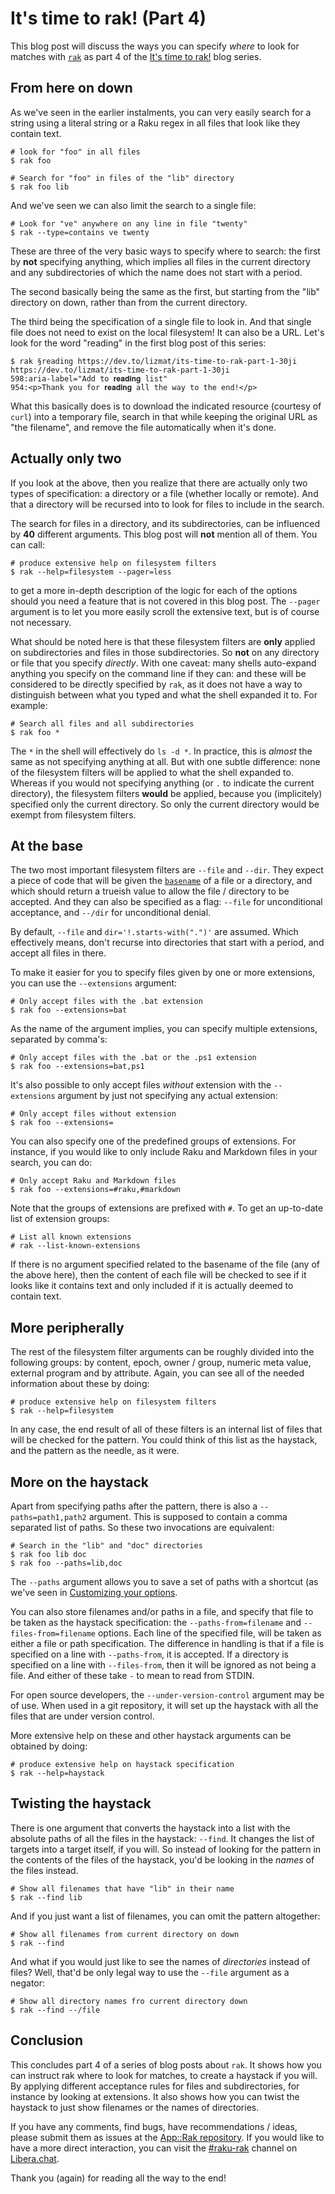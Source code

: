 # It's time to rak! (Part 4)

This blog post will discuss the ways you can specify *where* to look for matches with [`rak`](https://raku.land/zef:lizmat/App::Rak) as part 4 of the [It's time to rak!](https://dev.to/lizmat/its-time-to-rak-part-1-30ji) blog series.

## From here on down

As we've seen in the earlier instalments, you can very easily search for a string using a literal string or a Raku regex in all files that look like they contain text.
```
# look for "foo" in all files
$ rak foo

# Search for "foo" in files of the "lib" directory
$ rak foo lib
```
And we've seen we can also limit the search to a single file:
```
# Look for "ve" anywhere on any line in file "twenty"
$ rak --type=contains ve twenty
```
These are three of the very basic ways to specify where to search: the first by **not** specifying anything, which implies all files in the current directory and any subdirectories of which the name does not start with a period.

The second basically being the same as the first, but starting from the "lib" directory on down, rather than from the current directory.

The third being the specification of a single file to look in.  And that single file does not need to exist on the local filesystem!  It can also be a URL.  Let's look for the word "reading" in the first blog post of this series:
```
$ rak §reading https://dev.to/lizmat/its-time-to-rak-part-1-30ji
https://dev.to/lizmat/its-time-to-rak-part-1-30ji
598:aria-label="Add to 𝐫𝐞𝐚𝐝𝐢𝐧𝐠 list"
954:<p>Thank you for 𝐫𝐞𝐚𝐝𝐢𝐧𝐠 all the way to the end!</p>
```
What this basically does is to download the indicated resource (courtesy of `curl`) into a temporary file, search in that while keeping the original URL as "the filename", and remove the file automatically when it's done.

## Actually only two

If you look at the above, then you realize that there are actually only two types of specification: a directory or a file (whether locally or remote).  And that a directory will be recursed into to look for files to include in the search.

The search for files in a directory, and its subdirectories, can be influenced by **40** different arguments.  This blog post will **not** mention all of them.  You can call:
```
# produce extensive help on filesystem filters
$ rak --help=filesystem --pager=less
```
to get a more in-depth description of the logic for each of the options should you need a feature that is not covered in this blog post.  The `--pager` argument is to let you more easily scroll the extensive text, but is of course not necessary.

What should be noted here is that these filesystem filters are **only** applied on subdirectories and files in those subdirectories.  So **not** on any directory or file that you specify *directly*.  With one caveat: many shells auto-expand anything you specify on the command line if they can: and these will be considered to be directly specified by `rak`, as it does not have a way to distinguish between what you typed and what the shell expanded it to.  For example:
```
# Search all files and all subdirectories
$ rak foo *
```
The `*` in the shell will effectively do `ls -d *`.  In practice, this is *almost* the same as not specifying anything at all.  But with one subtle difference: none of the filesystem filters will be applied to what the shell expanded to.  Whereas if you would not specifying anything (or `.` to indicate the current directory), the filesystem filters **would** be applied, because you (implicitely) specified only the current directory.  So only the current directory would be exempt from filesystem filters.

## At the base

The two most important filesystem filters are `--file` and `--dir`.  They expect a piece of code that will be given the [`basename`](https://docs.raku.org/type/IO::Path#method_basename) of a file or a directory, and which should return a trueish value to allow the file / directory to be accepted.  And they can also be specified as a flag: `--file` for unconditional acceptance, and `--/dir` for unconditional denial.

By default, `--file` and `dir='!.starts-with(".")'` are assumed.  Which effectively means, don't recurse into directories that start with a period, and accept all files in there.

To make it easier for you to specify files given by one or more extensions, you can use the `--extensions` argument:
```
# Only accept files with the .bat extension
$ rak foo --extensions=bat
```
As the name of the argument implies, you can specify multiple extensions, separated by comma's:
```
# Only accept files with the .bat or the .ps1 extension
$ rak foo --extensions=bat,ps1
```
It's also possible to only accept files *without* extension with the `--extensions` argument by just not specifying any actual extension:
```
# Only accept files without extension
$ rak foo --extensions=
```
You can also specify one of the predefined groups of extensions.  For instance, if you would like to only include Raku and Markdown files in your search, you can do:
```
# Only accept Raku and Markdown files
$ rak foo --extensions=#raku,#markdown
```
Note that the groups of extensions are prefixed with `#`.  To get an up-to-date list of extension groups:
```
# List all known extensions
# rak --list-known-extensions
```

If there is no argument specified related to the basename of the file (any of the above here), then the content of each file will be checked to see if it looks like it contains text and only included if it is actually deemed to contain text.

## More peripherally

The rest of the filesystem filter arguments can be roughly divided into the following groups: by content, epoch, owner / group, numeric meta value, external program and by attribute.  Again, you can see all of the needed information about these by doing:
```
# produce extensive help on filesystem filters
$ rak --help=filesystem
```
In any case, the end result of all of these filters is an internal list of files that will be checked for the pattern.  You could think of this list as the haystack, and the pattern as the needle, as it were.

## More on the haystack

Apart from specifying paths after the pattern, there is also a `--paths=path1,path2` argument.  This is supposed to contain a comma separated list of paths.  So these two invocations are equivalent:
```
# Search in the "lib" and "doc" directories
$ rak foo lib doc
$ rak foo --paths=lib,doc
```
The `--paths` argument allows you to save a set of paths with a shortcut (as we've seen in [Customizing your options](https://dev.to/lizmat/its-time-to-rak-part-2-18ha).

You can also store filenames and/or paths in a file, and specify that file to be taken as the haystack specification: the `--paths-from=filename` and `--files-from=filename` options.  Each line of the specified file, will be taken as either a file or path specification.  The difference in handling is that if a file is specified on a line with `--paths-from`, it is accepted.  If a directory is specified on a line with `--files-from`, then it will be ignored as not being a file.  And either of these take `-` to mean to read from STDIN.

For open source developers, the `--under-version-control` argument may be of use.  When used in a git repository, it will set up the haystack with all the files that are under version control.

More extensive help on these and other haystack arguments can be obtained by doing:
```
# produce extensive help on haystack specification
$ rak --help=haystack
```

## Twisting the haystack

There is one argument that converts the haystack into a list with the absolute paths of all the files in the haystack: `--find`.  It changes the list of targets into a target itself, if you will.  So instead of looking for the pattern in the contents of the files of the haystack, you'd be looking in the *names* of the files instead.
```
# Show all filenames that have "lib" in their name
$ rak --find lib
```

And if you just want a list of filenames, you can omit the pattern altogether:
```
# Show all filenames from current directory on down
$ rak --find
```
And what if you would just like to see the names of *directories* instead of files?  Well, that'd be only legal way to use the `--file` argument as a negator:
```
# Show all directory names fro current directory down
$ rak --find --/file
```

## Conclusion

This concludes part 4 of a series of blog posts about `rak`.  It shows how you can instruct rak where to look for matches, to create a haystack if you will.  By applying different acceptance rules for files and subdirectories, for instance by looking at extensions.  It also shows how you can twist the haystack to just show filenames or the names of directories.

If you have any comments, find bugs, have recommendations / ideas, please submit them as issues at the [App::Rak repository](https://github.com/lizmat/App-Rak/issues).  If you would like to have a more direct interaction, you can visit the [#raku-rak](https://web.libera.chat/?channel=#raku-rak) channel on [Libera.chat](https://libera.chat).

Thank you (again) for reading all the way to the end!
